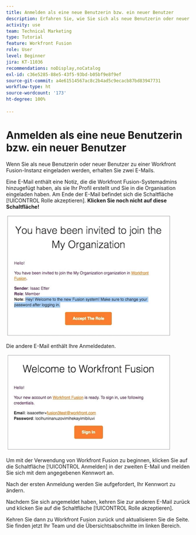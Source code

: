 ```yaml
---
title: Anmelden als eine neue Benutzerin bzw. ein neuer Benutzer
description: Erfahren Sie, wie Sie sich als neue Benutzerin oder neuer Benutzer anmelden.
activity: use
team: Technical Marketing
type: Tutorial
feature: Workfront Fusion
role: User
level: Beginner
jira: KT-11036
recommendations: noDisplay,noCatalog
exl-id: c36e5285-88e5-43f5-93bd-b05bf9e8f9ef
source-git-commit: a4e61514567ac8c2b4ad5c9ecacb87bd83947731
workflow-type: ht
source-wordcount: '173'
ht-degree: 100%

---
```


# Anmelden als eine neue Benutzerin bzw. ein neuer Benutzer

Wenn Sie als neue Benutzerin oder neuer Benutzer zu einer Workfront Fusion-Instanz eingeladen werden, erhalten Sie zwei E-Mails.

Eine E-Mail enthält eine Notiz, die die Workfront Fusion-Systemadmins hinzugefügt haben, als sie Ihr Profil erstellt und Sie in die Organisation eingeladen haben. Am Ende der E-Mail befindet sich die Schaltfläche [!UICONTROL Rolle akzeptieren]. **Klicken Sie noch nicht auf diese Schaltfläche!**

![Ein Bild Ihrer E-Mail-Einladung](assets/new-user-1.png)

Die andere E-Mail enthält Ihre Anmeldedaten.

![Ein Bild Ihrer E-Mail-Einladung](assets/new-user-2.png)

Um mit der Verwendung von Workfront Fusion zu beginnen, klicken Sie auf die Schaltfläche [!UICONTROL Anmelden] in der zweiten E-Mail und melden Sie sich mit dem angegebenen Kennwort an.

Nach der ersten Anmeldung werden Sie aufgefordert, Ihr Kennwort zu ändern.

Nachdem Sie sich angemeldet haben, kehren Sie zur anderen E-Mail zurück und klicken Sie auf die Schaltfläche [!UICONTROL Rolle akzeptieren].

Kehren Sie dann zu Workfront Fusion zurück und aktualisieren Sie die Seite. Sie finden jetzt Ihr Team und die Übersichtsabschnitte im linken Bereich.
